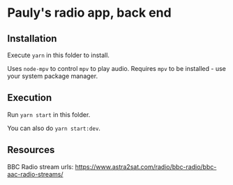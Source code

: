# Pauly's radio app, back end

## Installation

Execute `yarn` in this folder to install.

Uses `node-mpv` to control `mpv` to play audio. Requires `mpv` to be installed -
use your system package manager.

## Execution

Run `yarn start` in this folder.

You can also do `yarn start:dev`.

## Resources

BBC Radio stream urls: https://www.astra2sat.com/radio/bbc-radio/bbc-aac-radio-streams/
